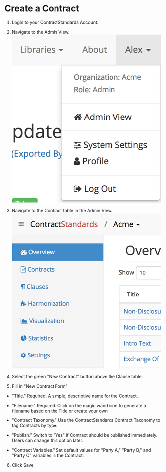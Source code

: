 # Create a Contract

1. Login to your ContractStandards Account.

2. Navigate to the Admin View. ![user menu][user-name]

3. Navigate to the Contract table in the Admin View. ![nav sidebar][nav-sidebar]

4. Select the green "New Contract" button above the Clause table.

5. Fill in "New Contract Form"

 * "Title." Required. A simple, descriptive name for the Contract.

 * "Filename." Required. Click on the magic wand icon to generate a filename based on the Title or create your own

 * "Contract Taxonomy." Use the ContractStandards Contract Taxonomy to tag Contracts by type.

 * "Publish." Switch to "Yes" if Contract should be published immediately. Users can change this option later.

 * "Contract Variables." Set default values for "Party A," "Party B," and "Party C" variables in the Contract.

6. Click Save



[user-name]: img/user-menu.png
[nav-sidebar]: img/nav-sidebar.png